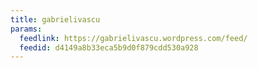```yaml
---
title: gabrielivascu
params:
  feedlink: https://gabrielivascu.wordpress.com/feed/
  feedid: d4149a8b33eca5b9d0f879cdd530a928
---
```

